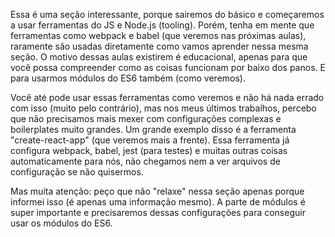 Essa é uma seção interessante, porque sairemos do básico e começaremos a usar ferramentas do JS e Node.js (tooling). Porém, tenha em mente que ferramentas como webpack e babel (que veremos nas próximas aulas), raramente são usadas diretamente como vamos aprender nessa mesma seção. O motivo dessas aulas existirem é educacional, apenas para que você possa compreender como as coisas funcionam por baixo dos panos. E para usarmos módulos do ES6 também (como veremos).

Você até pode usar essas ferramentas como veremos e não há nada errado com isso (muito pelo contrário), mas nos meus últimos trabalhos, percebo que não precisamos mais mexer com configurações complexas e boilerplates muito grandes. Um grande exemplo disso é a ferramenta "create-react-app" (que veremos mais a frente). Essa ferramenta já configura webpack, babel, jest (para testes) e muitas outras coisas automaticamente para nós, não chegamos nem a ver arquivos de configuração se não quisermos.

Mas muita atenção: peço que não "relaxe" nessa seção apenas porque informei isso (é apenas uma informação mesmo). A parte de módulos é super importante e precisaremos dessas configurações para conseguir usar os módulos do ES6.